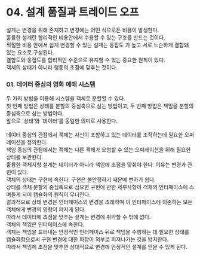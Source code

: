 # 04. 설계 품질과 트레이드 오프

설계는 변경을 위해 존재하고 변경에는 어떤 식으로든 비용이 발생한다.<br>
훌륭한 설계란 합리적인 비용안에서 수용할 수 있는 구조를 만드는 것이다.<br>
적절한 비용 안에서 쉽게 변경할 수 있는 설계는 응집도 가 높고 서로 느슨하게 결합돼 있는 요소로 구성된다.<br>
결합도와 응집도를 합리적인 수준으로 유지할 수 있는 중요한 원칙이 있다.<br>
객체의 상태가 아니라 행동의 초점에 맞추는 것이다.<br>

### 01. 데이터 중심의 영화 예매 시스템

두 가지 방법을 이용해 시스템을 객체로 분할할 수 있다.<br>
첫 번째 방법은 상태를 분할의 중심축으로 삼는 방법이고, 두 번째 방법은 책임을 분할의 중심축으로 삼는 방법이다.<br>
앞으로 '상태'와 '데이터'를 동일한 의미로 사용한다.<br>
<br>
데이터 중심의 관점에서 객체는 자신이 포함하고 있는 데이터를 조작하는데 필요한 오퍼레이션을 정의한다.<br>
책임 중심의 관점에서는 객체는 다른 객체가 요청할 수 있는 오퍼레이션을 위해 필요한 상태를 보관한다.<br>
훌륭한 객체지향 설계는 데이터가 아니라 책임에 초점을 맞춰야 한다. 이유는 변경과 관련이 있다.<br>
객체의 상태는 구현에 속한다. 구현은 불안정하기 때문에 변하기 쉽다.<br>
상태를 객체 분할의 중심축으로 삼으면 구현에 관한 세부사항이 객체의 인터페이스에 스며들게 되어 캡슐화의 원칙이 무너진다.<br>
결과적으로 상태 변경은 인터페이스의 변경을 초래하며 이 인터페이스에 의존하는 모든 객체에게 변경의 영향이 퍼지게 된다.<br>
따라서 데이터에 초점을 맞추는 설계는 변경에 취약할 수 밖에 없다.<br>
객체의 책임은 인터페이스에 속한다.<br>
객체는 책임을 드러내는 안정적인 인터페이스 뒤로 책임을 수행하는 데 필요한 상태를 캡슐화함으로써 구현 변경에 대한 파장이 외부로 퍼져나가는 것을 방지한다.<br>
따라서 책임에 초점을 맞추면 상대적으로 변경에 안정적인 설계를 얻을 수 있게 된다.<br>
